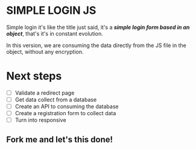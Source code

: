 # SIMPLE LOGIN JS
Simple login it's like the title just said, it's a ***simple login form based in an object***, that's it's in constant evolution.

In this version, we are consuming the data directly from the JS file in the object, without any encryption.

# Next steps
- [ ] Validate a redirect page
- [ ] Get data collect from a database
- [ ] Create an API to consuming the database
- [ ] Create a registration form to collect data
- [ ] Turn into responsive

## Fork me and let's this done!
